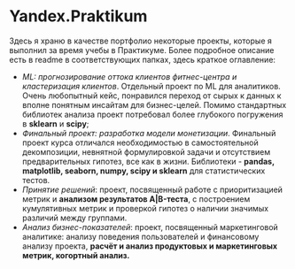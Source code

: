 # Yandex.Praktikum
Здесь я храню в качестве портфолио некоторые проекты, которые я выполнил за время учебы в Практикуме. Более подробное описание есть в readme в соответствующих папках, здесь краткое оглавление:

- *ML: прогнозирование оттока клиентов фитнес-центра и кластеризация клиентов*. Отдельный проект по ML для аналитиков. Очень любопытный кейс, понравился переход от сырых к данных к вполне понятным инсайтам для бизнес-целей. Помимо стандартных библиотек анализа проект потребовал более глубокого погружения в **sklearn** и **scipy**;
- *Финальный проект: разработка модели монетизации*. Финальный проект курса отличался необходимостью в самостоятельной декомпозиции, невнятной формулировкой задачи и отсутствием предварительных гипотез, все как в жизни. Библиотеки - **pandas, matplotlib,  seaborn, numpy, scipy и sklearn** для статистических тестов.
- *Принятие решений*: проект, посвященный работе с приоритизацией метрик и **анализом результатов A|B-теста**, с построением кумулятивных метрик и проверкой гипотез о наличии значимых различий между группами. 
- *Анализ бизнес-показателей*: проект, посвященный маркетинговой аналитике: анализу поведения пользователей и финансовому анализу проекта,  **расчёт и анализ продуктовых и маркетинговых метрик, когортный анализ.**
